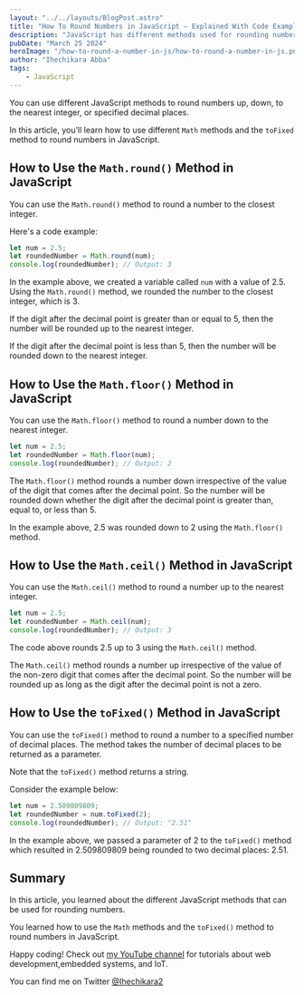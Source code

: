 ```yaml
---
layout: "../../layouts/BlogPost.astro"
title: "How To Round Numbers in JavaScript – Explained With Code Examples"
description: "JavaScript has different methods used for rounding numbers, and they all work differently. The Math methods can be used to round numbers up, down, and to the closest integer. The toFixed() method rounds a number to a specified number of decimal places. This article show you how they work using code examples"
pubDate: "March 25 2024"
heroImage: "/how-to-round-a-number-in-js/how-to-round-a-number-in-js.png"
author: "Ihechikara Abba"
tags:
    - JavaScript
---
```

You can use different JavaScript methods to round numbers up, down, to the nearest integer, or specified decimal places.

In this article, you'll learn how to use different `Math` methods and the `toFixed` method to round numbers in JavaScript.

## How to Use the `Math.round()` Method in JavaScript

You can use the `Math.round()` method to round a number to the closest integer. 

Here's a code example:

```js
let num = 2.5;
let roundedNumber = Math.round(num);
console.log(roundedNumber); // Output: 3
```

In the example above, we created a variable called `num` with a value of 2.5. Using the `Math.round()` method, we rounded the number to the closest integer, which is 3.

If the digit after the decimal point is greater than or equal to 5, then the number will be rounded up to the nearest integer. 

If the digit after the decimal point is less than 5, then the number will be rounded down to the nearest integer.

## How to Use the `Math.floor()` Method in JavaScript

You can use the `Math.floor()` method to round a number down to the nearest integer. 

```js
let num = 2.5;
let roundedNumber = Math.floor(num);
console.log(roundedNumber); // Output: 2
```
The `Math.floor()` method rounds a number down irrespective of the value of the digit that comes after the decimal point. So the number will be rounded down whether the digit after the decimal point is greater than, equal to, or less than 5.

In the example above, 2.5 was rounded down to 2 using the `Math.floor()` method.

## How to Use the `Math.ceil()` Method in JavaScript

You can use the `Math.ceil()` method to round a number up to the nearest integer.

```js
let num = 2.5;
let roundedNumber = Math.ceil(num);
console.log(roundedNumber); // Output: 3
```
The code above rounds 2.5 up to 3 using the `Math.ceil()` method.

The `Math.ceil()` method rounds a number up irrespective of the value of the non-zero digit that comes after the decimal point. So the number will be rounded up as long as the digit after the decimal point is not a zero.

## How to Use the `toFixed()` Method in JavaScript

You can use the `toFixed()` method to round a number to a specified number of decimal places. The method takes the number of decimal places to be returned as a parameter.

Note that the `toFixed()` method returns a string.

Consider the example below:

```js
let num = 2.509809809;
let roundedNumber = num.toFixed(2);
console.log(roundedNumber); // Output: "2.51"
```

In the example above, we passed a parameter of 2 to the `toFixed()` method which resulted in 2.509809809 being rounded to two decimal places: 2.51.

## Summary

In this article, you learned about the different JavaScript methods that can be used for rounding numbers.

You learned how to use the `Math` methods and the `toFixed()` method to round numbers in JavaScript.

Happy coding! Check out [my YouTube channel](https://www.youtube.com/@Ihechikara) for tutorials about web development,embedded systems, and IoT.

You can find me on Twitter [@Ihechikara2](https://twitter.com/Ihechikara2)